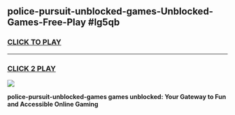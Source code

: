 
## police-pursuit-unblocked-games-Unblocked-Games-Free-Play #lg5qb
<h3>
<a href="https://us.freeplayer.one?title=police-pursuit-unblocked-games&ref=9M">CLICK TO PLAY</a></h3>
<hr>

<h3>
<a href="https://us.freeplayer.one?title=police-pursuit-unblocked-games&ref=9M">CLICK 2 PLAY</a>
  
</h3>

<a href="https://us.freeplayer.one?title=police-pursuit-unblocked-games&ref=9M"><img src="https://clearcache.store/games.png"></a>


**police-pursuit-unblocked-games games unblocked: Your Gateway to Fun and Accessible Online Gaming**
